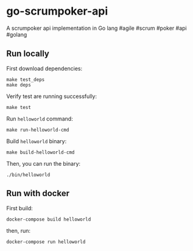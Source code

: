 # go-scrumpoker-api

A scrumpoker api implementation in Go lang #agile #scrum #poker #api #golang

## Run locally

First download dependencies:
```
make test_deps
make deps
```

Verify test are running successfully:
```
make test
```

Run `helloworld` command:
```
make run-helloworld-cmd
```


Build `helloworld` binary:
```
make build-helloworld-cmd
```

Then, you can run the binary:
```
./bin/helloworld
```

## Run with docker

First build:
```
docker-compose build helloworld
```

then, run:
```
docker-compose run helloworld
```